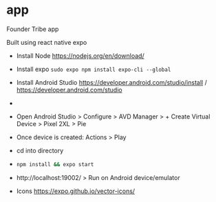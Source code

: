 # app

Founder Tribe app

Built using react native expo

- Install Node https://nodejs.org/en/download/
- Install expo `sudo expo npm install expo-cli --global`
- Install Android Studio https://developer.android.com/studio/install / https://developer.android.com/studio
-
- Open Android Studio > Configure > AVD Manager > + Create Virtual Device > Pixel 2XL > Pie
- Once device is created: Actions > Play
- cd into directory
- ```sh
  npm install && expo start
  ```
- http://localhost:19002/ > Run on Android device/emulator

- Icons https://expo.github.io/vector-icons/
